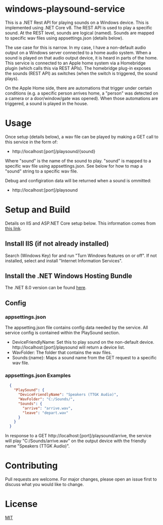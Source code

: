# windows-playsound-service

This is a .NET Rest API for playing sounds on a Windows device. This is implemented using .NET Core v8. The REST API is used to play a specific sound. At the REST level, sounds are logical (named). Sounds are mapped to specific wav files using appsettings.json (details below).

The use case for this is narrow. In my case, I have a non-default audio output on a Windows server connected to a home audio system. When a sound is played on that audio output device, it is heard in parts of the home. This service is connected to an Apple home system via a Homebridge plugin (which calls this via REST APIs). The homebridge plug-in exposes the sounds (REST API) as switches (when the switch is triggered, the sound plays). 

On the Apple Home side, there are automations that trigger under certain conditions (e.g. a specific person arrives home, a "person" was detected on a camera or a door/window/gate was opened). When those automations are triggered, a sound is played in the house.

# Usage
Once setup (details below), a wav file can be played by making a GET call to this service in the form of:

* http://localhost:[port]/playsound/{sound}

Where "sound" is the name of the sound to play. "sound" is mapped to a specific wav file using appsettings.json. See below for how to map a "sound" string to a specific wav file.

Debug and configiration data will be returned when a sound is ommitted:

* http://localhost:[port]/playsound

# Setup and Build

Details on IIS and ASP.NET Core setup below. This information comes from [this link](https://learn.microsoft.com/en-us/aspnet/core/tutorials/publish-to-iis?view=aspnetcore-9.0&tabs=visual-studio).

## Install IIS (if not already installed)

Search (Windows Key) for and run "Turn Windows features on or off". If not installed, select and install "Internet Information Services".

## Install the .NET Windows Hosting Bundle

The .NET 8.0 version can be found [here](https://dotnet.microsoft.com/en-us/download/dotnet/thank-you/runtime-aspnetcore-8.0.21-windows-hosting-bundle-installer).

## Config

### appsettings.json
The appsetting.json file contains config data needed by the service. All service config is contained within the PlaySound section.

* DeviceFriendlyName: Set this to play sound on the non-default device. http://localhost:[port]/playsound will return a device list.
* WavFolder: The folder that contains the wav files.
* Sounds:{name}: Maps a sound name from the GET request to a specific wav file.

### appsettings.json Examples

```json
  {
    "PlaySound": {
      "DeviceFriendlyName": "Speakers (TTGK Audio)",
      "WavFolder": "C:/Sounds/",
      "Sounds": {
        "arrive": "arrive.wav",
        "leave": "depart.wav"
      }
    }
  }
```

In response to a GET http://localhost:[port]/playsound/arrive, the service will play "C:/Sounds/arrive.wav" on the output device with the friendly name "Speakers (TTGK Audio)".

# Contributing

Pull requests are welcome. For major changes, please open an issue first
to discuss what you would like to change.

# License

[MIT](https://choosealicense.com/licenses/mit/)